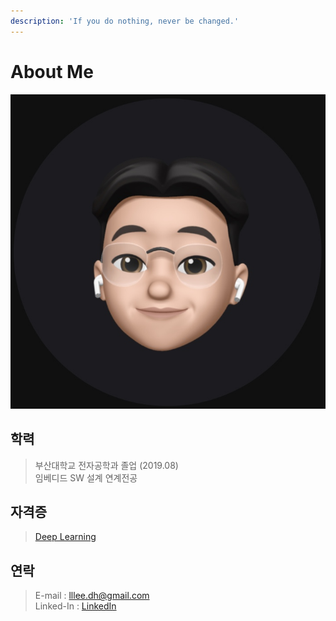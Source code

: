 ```yaml
---
description: 'If you do nothing, never be changed.'
---
```


# About Me

![](/image/emoji.jpg)


## 학력

> 부산대학교 전자공학과 졸업 \(2019.08\)  
> 임베디드 SW 설계 연계전공

## 자격증

> [Deep Learning](https://www.coursera.org/account/accomplishments/specialization/EGHN8RSF74FF)

## 연락

> E-mail : lllee.dh@gmail.com  
> Linked-In : [LinkedIn](https://linkedin.com/in/dong-hyeong-lee-919009173)
